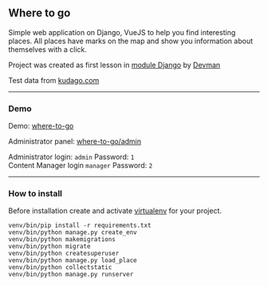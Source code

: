 ## Where to go
Simple web application on Django, VueJS to help you find interesting places.
All places have marks on the map and show you information about themselves with a click.


Project was created as first lesson in [module Django](https://dvmn.org/modules/django/) by [Devman](https://dvmn.org)

Test data from [kudago.com](https://kudago.com/)
***
### Demo
Demo: [where-to-go](http://koshkinaleksey.pythonanywhere.com/ "Site demo on pythonanywhere.com")

Administrator panel: [where-to-go/admin](http://koshkinaleksey.pythonanywhere.com/admin)

Administrator login: ``admin`` Password: ``1``     
Content Manager login  ``manager`` Password: ``2``
***
### How to install
Before installation create and activate [virtualenv](https://virtualenv.pypa.io/en/latest/) for your project.

```
venv/bin/pip install -r requirements.txt
venv/bin/python manage.py create_env
venv/bin/python makemigrations
venv/bin/python migrate
venv/bin/python createsuperuser
venv/bin/python manage.py load_place
venv/bin/python collectstatic
venv/bin/python manage.py runserver
```
